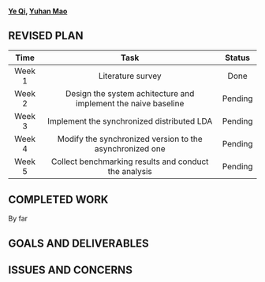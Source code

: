 #### [Ye Qi](https://www.linkedin.com/in/ye-charlotte-qi/), [Yuhan Mao](https://www.linkedin.com/in/yuhan-mao-a09144a5/)

## REVISED PLAN
<!-- Break time down into half-week increments. Each increment should have at least one task, and for each task put a person's name on it. -->

| Time | Task | Status |
|:----:|:----:|:------:|
| Week 1 | Literature survey | Done |
| Week 2 | Design the system achitecture and implement the naive baseline | Pending |
| Week 3 | Implement the synchronized distributed LDA | Pending |
| Week 4 | Modify the synchronized version to the asynchronized one | Pending |
| Week 5 | Collect benchmarking results and conduct the analysis | Pending |


## COMPLETED WORK
<!-- One to two paragraphs, summarize the work that you have completed so far. -->
By far 


## GOALS AND DELIVERABLES
<!-- Do you still believe you will be able to produce all your deliverables? If not, why? What about the "nice to haves"? In your checkpoint writeup we want a new list of goals that you plan to hit for the Parallelism competition.
What do you plan to show at the parallelism competition? Will it be a demo? Will it be a graph? -->


## ISSUES AND CONCERNS
<!-- Are there any remaining unknowns (things you simply don't know how to solve, or resource you don't know how to get) or is it just a matter of coding and doing the work? If you do not wish to put this information on a public web site you are welcome to email the staff directly. -->

